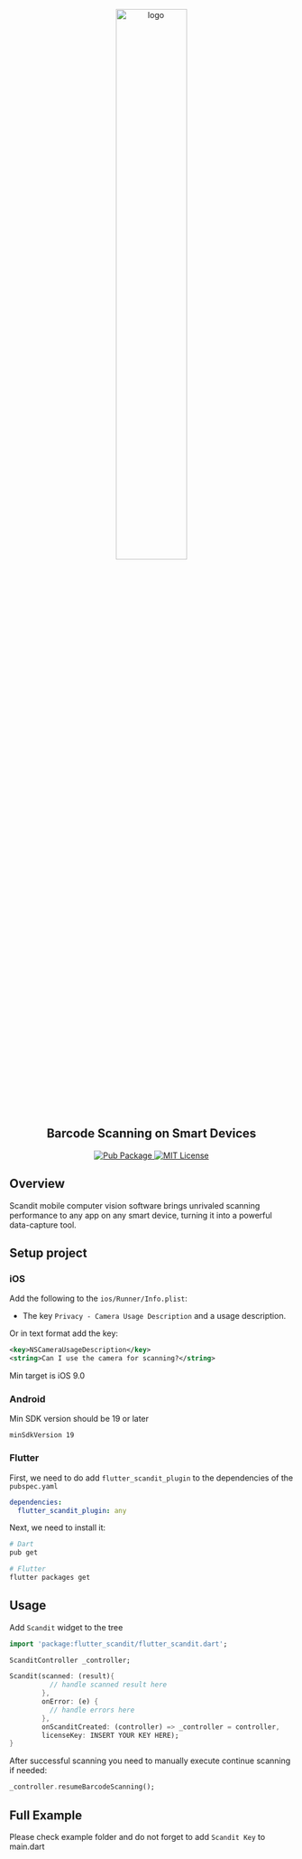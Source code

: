 <p align="center">
    <img src="https://github.com/fryette/flutter_scandit/blob/prepare_release/assets/scandit_logo.png" width="50%" alt="logo" />
  <h2 align="center">
    Barcode Scanning on Smart Devices
  </h2>
  <p align="center">
  <a align="center" href="https://pub.dev/packages/flutter_scandit_plugin">
    <img alt="Pub Package" src="https://img.shields.io/pub/v/scandit.svg">
  </a>
  <a href="https://opensource.org/licenses/MIT">
    <img alt="MIT License" src="https://img.shields.io/badge/License-MIT-blue.svg">
  </a>
  </p>
</p>

## Overview

Scandit mobile computer vision software brings unrivaled scanning performance to any app on any smart device, turning it into a powerful data-capture tool.

## Setup project

### iOS

Add the following to the `ios/Runner/Info.plist`:

* The key `Privacy - Camera Usage Description` and a usage description.

Or in text format add the key:

```xml
<key>NSCameraUsageDescription</key>
<string>Can I use the camera for scanning?</string>
```
Min target is iOS 9.0


### Android

Min SDK version should be 19 or later

```
minSdkVersion 19
```

### Flutter

First, we need to do add `flutter_scandit_plugin` to the dependencies of the `pubspec.yaml`

```yaml
dependencies:
  flutter_scandit_plugin: any
```

Next, we need to install it:

```sh
# Dart
pub get

# Flutter
flutter packages get
```

## Usage

Add `Scandit` widget to the tree

```dart
import 'package:flutter_scandit/flutter_scandit.dart';

ScanditController _controller;

Scandit(scanned: (result){
          // handle scanned result here
        },
        onError: (e) {
          // handle errors here
        },
        onScanditCreated: (controller) => _controller = controller,
        licenseKey: INSERT YOUR KEY HERE);
}
```

After successful scanning you need to manually execute continue scanning if needed:

```dart
_controller.resumeBarcodeScanning();
```

## Full Example
Please check example folder and do not forget to add `Scandit Key` to main.dart
